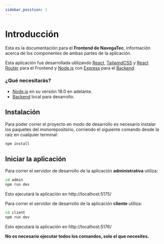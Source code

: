 ```yaml
---
sidebar_position: 1
---
```


# Introducción

Esta es la documentación para el **Frontend de NavegaTec**, información acerca de los componentes de ambas partes de la aplicación.

Esta aplicación fue desarrollada utilizando [React](https://es.react.dev/), [TailwindCSS](https://tailwindcss.com/docs/) y [React Router](https://reactrouter.com/en/main/start/tutorial) para el Frontend y [Node.js](https://nodejs.org/) con [Express](https://expressjs.com/) para el [Backend](https://github.com/eliangerard/navegatec-backend)

### ¿Qué necesitarás?

- [Node.js](https://nodejs.org/en/download/) en su versión 18.0 en adelante.
- [Backend](https://github.com/eliangerard/navegatec-backend) local para desarrollo.

## Instalación

Para poder correr el proyecto en modo de desarrollo es necesario instalar los paquetes del monorepositorio, corriendo el siguiente comando desde la raíz en cualquier terminal:

```bash
npm install
```

## Iniciar la aplicación

Para correr el servidor de desarrollo de la aplicación **administrativa** utiliza:

```bash
cd admin
npm run dev
```

Esto ejecutará la aplicación en http://localhost:5175/

Para correr el servidor de desarrollo de la aplicación **cliente** utiliza:

```bash
cd client
npm run dev
```

Esto ejecutará la aplicación en http://localhost:5176/

**No es necesario ejecutar todos los comandos, solo el que necesites.**